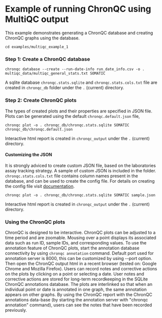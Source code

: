 # Example of running ChronQC using MultiQC output

This example demonstrates generating a ChronQC database and creating ChronQC graphs using the database. 

`cd examples/multiqc_example_1`

### Step 1: Create a ChronQC database
`chronqc database --create --run-date-info run_date_info.csv -o . multiqc_data/multiqc_general_stats.txt SOMATIC`

A sqlite database `chronqc.stats.sqlite` and `chronqc.stats.cols.txt` file are created in  `chronqc_db` folder  under the `.` (current) directory. 

### Step 2: Create ChronQC plots
The types of created plots and their properties are specified in JSON file.
Plots can be generated using the default ``chronqc.default.json`` file,

`chronqc plot -o . chronqc_db/chronqc.stats.sqlite SOMATIC chronqc_db/chronqc.default.json`

Interactive html report is created in `chronqc_output` under the `.` (current) directory.

#### Customizing the JSON
It is strongly adviced to create custom JSON file, based on the laboratories assay tracking strategy. A sample of custom JSON is included in the folder. `chronqc.stats.cols.txt` file contains column names present in the database, and can be used to create the config file. For details on creating the config file visit [documentation](https://chronqc.readthedocs.io/en/latest/plots/plot_options.html).

`chronqc plot -o . chronqc_db/chronqc.stats.sqlite SOMATIC sample.json`

Interactive html report is created in `chronqc_output` under the `.` (current) directory.

### Using the ChronQC plots

ChronQC is designed to be interactive. ChronQC plots can be adjusted to a time period and are zoomable. Mousing over a point displays its associated data such as run ID, sample IDs, and corresponding values. 
To use the annotation feature of ChronQC plots, start the annotation database connectivity by using `chronqc annotation` command. Default port used for annotation server is 8000, this can be customized by using --port option. 
Then open the ChronQC output html in a recent browser (tested on: Google Chrome and Mozilla Firefox).
Users can record notes and corrective actions on the plots by clicking on a point or selecting a date. User notes and corrective actions are stored for long-term recordkeeping in the SQLite ChronQC annotations database. The plots are interlinked so that when an individual point or date is annotated in one graph, the same annotation appears on other graphs. By using the ChronQC report with the ChronQC annotations data-base (by starting the annotation server with "chronqc annotation" command), users can see the notes that have been recorded previously.